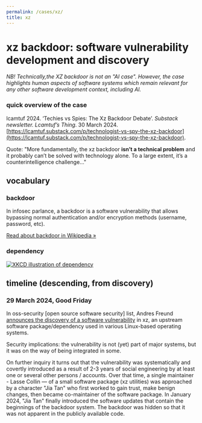```yaml
---
permalink: /cases/xz/
title: xz
---
```


# xz backdoor: software vulnerability development and discovery

*NB! Technically,the XZ backdoor is not an "AI case". However, the case highlights human aspects of software systems which remain relevant for any other software development context, including AI.*

### quick overview of the case

lcamtuf 2024. ‘Techies vs Spies: The Xz Backdoor Debate’. *Substack newsletter. Lcamtuf’s Thing*. 30 March 2024. [https://lcamtuf.substack.com/p/technologist-vs-spy-the-xz-backdoor](https://lcamtuf.substack.com/p/technologist-vs-spy-the-xz-backdoor).

Quote: "More fundamentally, the xz backdoor **isn’t a technical problem** and it probably can’t be solved with technology alone. To a large extent, it’s a counterintelligence challenge..."

## vocabulary

### backdoor
In infosec parlance, a backdoor is a software vulnerability that allows bypassing normal authentication and/or encryption methods (username, password, etc). 

[Read about backdoor in Wikipedia »](https://en.wikipedia.org/wiki/Backdoor_(computing))


### dependency

[![XKCD illustration of dependency](https://imgs.xkcd.com/comics/dependency.png)](https://xkcd.com/2347/)





## timeline (descending, from discovery)

### 29 March 2024, Good Friday

In oss-security [open source software security] list, Andres Freund [announces the discovery of a software vulnerability](https://www.openwall.com/lists/oss-security/2024/03/29/4) in xz, an upstream software package/dependency used in various Linux-based operating systems.

Security implications: the vulnerability is not (yet) part of major systems, but it was on the way of being integrated in some. 

On further inquiry it turns out that the vulnerability was systematically and covertly introduced as a result of 2-3 years of social engineering by at least one or several other persons / accounts. Over that time, a single maintainer - Lasse Collin — of a small software package (xz utilities) was approached by a character "Jia Tan" who first worked to gain trust, make benign changes, then became co-maintainer of the software package. In January 2024, "Jia Tan" finally introduced the software updates that contain the beginnings of the backdoor system. The backdoor was hidden so that it was not apparent in the publicly available code.

